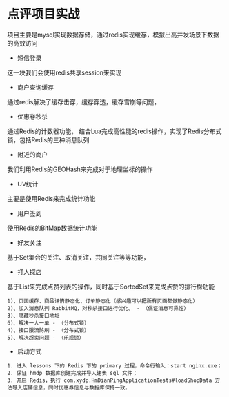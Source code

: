 # 点评项目实战

项目主要是mysql实现数据存储，通过redis实现缓存，模拟出高并发场景下数据的高效访问

* 短信登录

这一块我们会使用redis共享session来实现

* 商户查询缓存

通过redis解决了缓存击穿，缓存穿透，缓存雪崩等问题，

* 优惠卷秒杀

通过Redis的计数器功能， 结合Lua完成高性能的redis操作，实现了Redis分布式锁，包括Redis的三种消息队列

* 附近的商户

我们利用Redis的GEOHash来完成对于地理坐标的操作

* UV统计

主要是使用Redis来完成统计功能

* 用户签到

使用Redis的BitMap数据统计功能

* 好友关注

基于Set集合的关注、取消关注，共同关注等等功能，

* 打人探店

基于List来完成点赞列表的操作，同时基于SortedSet来完成点赞的排行榜功能

```
1)、页面缓存、商品详情静态化、订单静态化（感兴趣可以把所有页面都做静态化）
2)、加入消息队列 RabbitMQ，对秒杀接口进行优化。 - （保证消息可靠性）
3)、隐藏秒杀接口地址
6)、解决一人一单 - （分布式锁）
4)、接口限流防刷 - （分布式锁）
5)、解决超卖问题 - （乐观锁）
```

- 启动方式

```
1. 进入 lessons 下的 Redis 下的 primary 过程，命令行输入：start nginx.exe；
2. 保证 hmdp 数据库创建完成并导入建表 sql 文件；
3. 开启 Redis，执行 com.xydp.HmDianPingApplicationTests#loadShopData 方法导入店铺信息，同时优惠券信息与数据库保持一致。
```
